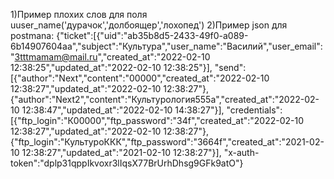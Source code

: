 1)Пример плохих слов для поля uuser_name('дурачок','долбоящер','лохопед')
2)Пример json для postmana:
{"ticket":[{"uid":"ab35b8d5-2433-49f0-a089-6b14907604aa","subject":"Культура","user_name":"Василий","user_email":"3tttmamam@mail.ru","created_at":"2022-02-10 12:38:25","updated_at":"2022-02-10 12:38:25"}],
"send":[{"author":"Next","content":"00000","created_at":"2022-02-10 12:38:27","updated_at":"2022-02-10 12:38:27"},{"author":"Next2","content":"Культурология555а","created_at":"2022-02-10 12:38:47","updated_at":"2022-02-10 14:38:27"}],
"credentials":[{"ftp_login":"К00000","ftp_password":"34f","created_at":"2022-02-10 12:38:27","updated_at":"2022-02-10 12:38:27"},{"ftp_login":"КультуроККК","ftp_password":"3664f","created_at":"2021-02-10 12:38:27","updated_at":"2021-02-10 12:38:27"}],
"x-auth-token":"dplp31qppIkvoxr3lIqsX77BrUrhDhsg9GFk9atO"}
